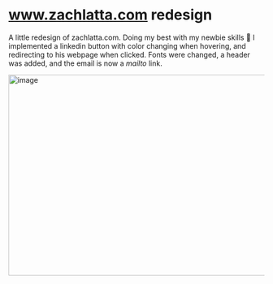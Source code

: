 # www.zachlatta.com redesign
A little redesign of zachlatta.com.
Doing my best with my newbie skills 🫠
I implemented a linkedin button with color changing when hovering, and redirecting to his webpage when clicked.
Fonts were changed, a header was added, and the email is now a *mailto* link.

<img width="1582" height="396" alt="image" src="https://github.com/user-attachments/assets/0cd9545b-996c-434e-b65c-fdeb65545f2f" />

